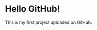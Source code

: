 <!DOCTYPE html>
<HTML>
<head>
<title> My First GitHub Project </title>
</head>
<body>
<h1>Hello GitHub! </h1>
<p>This is my first project uploaded on GitHub.</p>
</body>
</html> 
